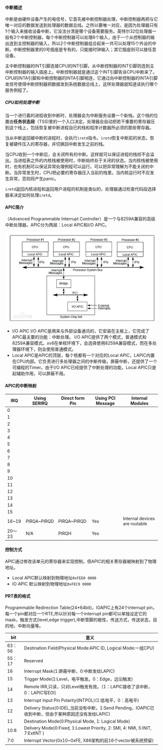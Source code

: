 #### 中断概述

中断是由硬件设备产生的电信号，它首先被中断控制器处理，中断控制器再把与它唯一对应的数据发送到处理器的数据总线。之所以要唯一对应，是因为处理器只有1个输入来接收设备中断，它没法分清是哪个设备需要服务。英特尔32位处理器一般有2个中断控制器，每个中断控制器可以处理8个输入，由于一个从控制器的输出连到主控制器的输入，所以2个中断控制器组合起来一共可以处理15个外设的中断。中断控制器里的0号插座是专有的，只能接时钟输入；其它插座则可以接任意设备。

主中断控制器的INT引脚连接CPU的INT引脚，从中断控制器的INT引脚则连到主中断控制器的输入插座上。中断控制器就是通过这个INT引脚告诉CPU中断来了。CPU的INTA引脚和中断控制器的INTA引脚相连，它通过向中断控制器的INTA引脚发信号使得中断控制器把数据发到系统数据总线上，这样处理器就知道该执行哪个服务例程了。

##### CPU如何处理中断

当一个进行着的进程收到中断时，处理器会为中断服务设置一个新栈。这个栈的位置由**任务状态段**（TSS)里的一个入口决定。处理器会自动把若干重要的寄存器压到这个栈上，包括恢复被中断进程自已的栈和程序计数器所必须的那些寄存器。

当从中断返回被中断的进程时，会执行`iretd`指令。`iretd`恢复中断前的状态，恢复被硬件压入的寄存器，并切换回中断发生之前的栈。

当CPU收到一个中断后，会关闭所有的中断。这样就可以保证进程的栈桢不会溢出。当进程表之外的内核栈被使用时，中断始终处于关闭的状态。当内核栈被使用时，也有机制可以保证异常处理例程可以运行。可以把异常理解为不能关闭的中断。当异常发生时，CPU把必要的寄存器压入当前的栈里。当内核运行时不应发生异常，否则将产生panic。

`iretd`返回内核进程和返回用户进程的机制是类似的，处理器通过检查代码段选择器来决定如何处理`iretd`。

#### APIC简介

（Advanced Programmable Interrupt Controller）是一个与8259A兼容的高级中断处理器。APIC分为两层：Local APIC和I/O APIC。

![APIC](_img/APIC.jpg)

- I/O APIC  I/O APIC是用来与外部设备通讯的，它安装在主板上，它完成了APIC最主要的功能：中断处理。 I/O APIC提供了两个模式，普通模式和8259A兼容模式。xv6在单核环境下，会选择使用8259A兼容模式，而在多处理器环境下，则会使用普通模式。
- Local APIC是APIC的顶层，每个核都有一个对应的Local APIC，LAPIC内置在CPU内部。它负责进行多处理器之间的中断传输，屏蔽中断，还提供了一个可编程的Timer。由于I/O APIC已经提供了中断处理的功能，Local APIC只是起辅助作用，可以屏蔽不用。

#### APIC的中断映射

| IRQ    | Using SERIRQ | Direct form Pin | Using PCI Message | Internal Modules              |
| ------ | ------------ | --------------- | ----------------- | ----------------------------- |
| 0      |              |                 |                   |                               |
| 1      |              |                 |                   |                               |
| 2      |              |                 |                   |                               |
| 3      |              |                 |                   |                               |
| 4      |              |                 |                   |                               |
| 5      |              |                 |                   |                               |
| 6      |              |                 |                   |                               |
| 7      |              |                 |                   |                               |
| 8      |              |                 |                   |                               |
| 9      |              |                 |                   |                               |
| 10     |              |                 |                   |                               |
| 11     |              |                 |                   |                               |
| 12     |              |                 |                   |                               |
| 13     |              |                 |                   |                               |
| 14     |              |                 |                   |                               |
| 15     |              |                 |                   |                               |
| 16~19  | PIRQA~PIRQD  | PIRQA~PIRQD     | Yes               | Internal devices are routable |
| 20～23 | N/A          | PIRQH           | Yes               |                               |

#### 控制方式

APIC通过修改该单元的寄存器来实现控制，但APIC的相关寄存器被映射到了物理地址。

- Local APIC默认映射到物理地址`0xFEE0 0000`
- IO APIC     默认映射到物理地址`0xFEC0 0000`

#### PRT表的格式

Programmable Redirection Table(24*64bit)，IOAPIC上有24个interrupt pin，每一个pin都对应一个RTE,所以针对每一个interrupt pin都可以单独设定它的mask，触发方式(level,edge trigger),中断管脚的极性，传送方式，传送状态，目的地，中断向量等。

| bit    | 意义                                                         |
| ------ | ------------------------------------------------------------ |
| 63：56 | Destination Field(Physical Mode:APIC ID, Logical Mode:一组CPU) |
| 55：17 | Reserved                                                     |
| 16     | Interrupt Mask(1:屏蔽中断，0:中断发给LAPIC)                  |
| 15     | Trigger Mode(1:Level，电平触发。0：Edge，边沿触发)           |
| 14     | Remote IRR,只读，只对Level触发有效。（1：LAPIC接收了该中断，0：LAPIC写EOI） |
| 13     | Interrupt Input Pin Polarity(INTPOL)(1:低电平，0：高电平)    |
| 12     | Delivery Status(0:IDEL,当前没有中断，1:Send Pending，IOAPIC已收到中断，但由于某种原因还没有发给LAPIC) |
| 11     | Destination Mode(0:Physical Mode, 1: Logical Mode)           |
| 10:8   | Delivery Mode(0:Fixed, 1:Lowest Priority, 2: SMI, 4: NMI, 5:INIT, 7:ExtINT ) |
| 7:0    | Interrupt Vector(0x10~0xFE, X86架构的前16个vector被系统预留) |

